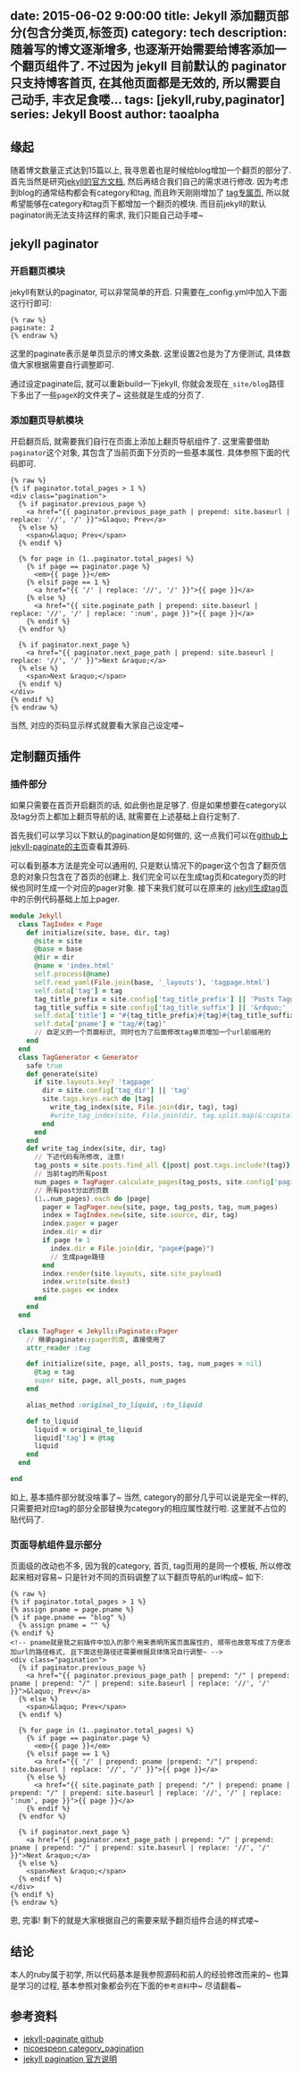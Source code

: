 date: 2015-06-02 9:00:00
title: Jekyll 添加翻页部分(包含分类页,标签页)
category: tech 
description: 随着写的博文逐渐增多, 也逐渐开始需要给博客添加一个翻页组件了. 不过因为 jekyll 目前默认的 paginator 只支持博客首页, 在其他页面都是无效的, 所以需要自己动手, 丰衣足食喽...
tags: [jekyll,ruby,paginator] 
series: Jekyll Boost
author: taoalpha
---

## 缘起

随着博文数量正式达到15篇以上, 我寻思着也是时候给blog增加一个翻页的部分了.  首先当然是研究[jekyll的官方文档](http://jekyllrb.com/docs/pagination/), 然后再结合我们自己的需求进行修改. 因为考虑到blog的通常结构都会有category和tag, 而且昨天刚刚增加了 <a href="{% post_path tech-jekyll-tag-page %}">tag专属页</a>, 所以就希望能够在category和tag页下都增加一个翻页的模块. 而目前jekyll的默认paginator尚无法支持这样的需求, 我们只能自己动手喽~

## jekyll paginator

### 开启翻页模块

jekyll有默认的paginator, 可以非常简单的开启. 只需要在_config.yml中加入下面这行行即可:
``` liquid
{% raw %}
paginate: 2
{% endraw %}
```

这里的paginate表示是单页显示的博文条数. 这里设置2也是为了方便测试, 具体数值大家根据需要自行调整即可.

通过设定paginate后, 就可以重新build一下jekyll, 你就会发现在`_site/blog`路径下多出了一些`pageX`的文件夹了~ 这些就是生成的分页了.

### 添加翻页导航模块

开启翻页后, 就需要我们自行在页面上添加上翻页导航组件了. 这里需要借助`paginator`这个对象, 其包含了当前页面下分页的一些基本属性. 具体参照下面的代码即可.

``` liquid
{% raw %}
{% if paginator.total_pages > 1 %}
<div class="pagination">
  {% if paginator.previous_page %}
    <a href="{{ paginator.previous_page_path | prepend: site.baseurl | replace: '//', '/' }}">&laquo; Prev</a>
  {% else %}
    <span>&laquo; Prev</span>
  {% endif %}

  {% for page in (1..paginator.total_pages) %}
    {% if page == paginator.page %}
      <em>{{ page }}</em>
    {% elsif page == 1 %}
      <a href="{{ '/' | replace: '//', '/' }}">{{ page }}</a>
    {% else %}
      <a href="{{ site.paginate_path | prepend: site.baseurl | replace: '//', '/' | replace: ':num', page }}">{{ page }}</a>
    {% endif %}
  {% endfor %}

  {% if paginator.next_page %}
    <a href="{{ paginator.next_page_path | prepend: site.baseurl | replace: '//', '/' }}">Next &raquo;</a>
  {% else %}
    <span>Next &raquo;</span>
  {% endif %}
</div>
{% endif %}
{% endraw %}
```

当然, 对应的页码显示样式就要看大家自己设定喽~

## 定制翻页插件

### 插件部分

如果只需要在首页开启翻页的话, 如此倒也是足够了. 但是如果想要在category以及tag分页上都加上翻页导航的话, 就需要在上述基础上自行定制了.

首先我们可以学习以下默认的pagination是如何做的, 这一点我们可以在[github上jekyll-paginate的主页](https://github.com/jekyll/jekyll-paginate/blob/master/lib/jekyll-paginate/pager.rb)查看其源码.

可以看到基本方法是完全可以通用的, 只是默认情况下的pager这个包含了翻页信息的对象只包含在了首页的创建上. 我们完全可以在生成tag页和category页的时候也同时生成一个对应的pager对象. 接下来我们就可以在原来的 <a href="{% post_path tech-jekyll-tag-page %}">jekyll生成tag页</a>中的示例代码基础上加上pager.


``` ruby
module Jekyll
  class TagIndex < Page
    def initialize(site, base, dir, tag)
      @site = site
      @base = base
      @dir = dir
      @name = 'index.html'
      self.process(@name)
      self.read_yaml(File.join(base, '_layouts'), 'tagpage.html')
      self.data['tag'] = tag
      tag_title_prefix = site.config['tag_title_prefix'] || 'Posts Tagged &ldquo;'
      tag_title_suffix = site.config['tag_title_suffix'] || '&rdquo;'
      self.data['title'] = "#{tag_title_prefix}#{tag}#{tag_title_suffix}"
      self.data['pname'] = "tag/#{tag}"
      // 自定义的一个页面标识, 同时也为了后面修改tag单页增加一个url前缀用的
    end
  end
  class TagGenerator < Generator
    safe true
    def generate(site)
      if site.layouts.key? 'tagpage'
        dir = site.config['tag_dir'] || 'tag'
        site.tags.keys.each do |tag|
          write_tag_index(site, File.join(dir, tag), tag)
          #write_tag_index(site, File.join(dir, tag.split.map(&:capitalize).join("-")), tag.split.map(&:capitalize).join("-"))
        end
      end
    end
    def write_tag_index(site, dir, tag)
      // 下述代码有所修改, 注意!
      tag_posts = site.posts.find_all {|post| post.tags.include?(tag)}.sort_by {|post| -post.date.to_f}
      // 当前tag的所有post
      num_pages = TagPager.calculate_pages(tag_posts, site.config['paginate'].to_i)
      // 所有post分出的页数
      (1..num_pages).each do |page|
        pager = TagPager.new(site, page, tag_posts, tag, num_pages)
        index = TagIndex.new(site, site.source, dir, tag)
        index.pager = pager
        index.dir = dir
        if page != 1
          index.dir = File.join(dir, "page#{page}")
          // 生成page路径
        end
        index.render(site.layouts, site.site_payload)
        index.write(site.dest)
        site.pages << index
      end
    end
  end

  class TagPager < Jekyll::Paginate::Pager
    // 继承paginate::pager的类, 直接使用了
    attr_reader :tag

    def initialize(site, page, all_posts, tag, num_pages = nil)
      @tag = tag
      super site, page, all_posts, num_pages
    end

    alias_method :original_to_liquid, :to_liquid

    def to_liquid
      liquid = original_to_liquid
      liquid['tag'] = @tag
      liquid
    end
  end

end
```

如上, 基本插件部分就没啥事了~ 当然, category的部分几乎可以说是完全一样的, 只需要把对应tag的部分全部替换为category的相应属性就行啦. 这里就不占位的贴代码了.

### 页面导航组件显示部分

页面级的改动也不多, 因为我的category, 首页, tag页用的是同一个模板, 所以修改起来相对容易~ 只是针对不同的页码调整了以下翻页导航的url构成~ 如下:

``` liquid
{% raw %}
{% if paginator.total_pages > 1 %}
{% assign pname = page.pname %}
{% if page.pname == "blog" %}
  {% assign pname = "" %}
{% endif %}
<!-- pname就是我之前插件中加入的那个用来表明所属页面属性的, 顺带也故意写成了方便添加url的路径格式, 且下面这些路径还需要根据具体情况自行调整~ -->
<div class="pagination">
  {% if paginator.previous_page %}
    <a href="{{ paginator.previous_page_path | prepend: "/" | prepend: pname | prepend: "/" | prepend: site.baseurl | replace: '//', '/' }}">&laquo; Prev</a>
  {% else %}
    <span>&laquo; Prev</span>
  {% endif %}

  {% for page in (1..paginator.total_pages) %}
    {% if page == paginator.page %}
      <em>{{ page }}</em>
    {% elsif page == 1 %}
      <a href="{{ '/' | prepend: pname |prepend: "/"| prepend: site.baseurl | replace: '//', '/' }}">{{ page }}</a>
    {% else %}
      <a href="{{ site.paginate_path | prepend: "/" | prepend: pname | prepend: "/" | prepend: site.baseurl | replace: '//', '/' | replace: ':num', page }}">{{ page }}</a>
    {% endif %}
  {% endfor %}

  {% if paginator.next_page %}
    <a href="{{ paginator.next_page_path | prepend: "/" | prepend: pname | prepend: "/" | prepend: site.baseurl | replace: '//', '/' }}">Next &raquo;</a>
  {% else %}
    <span>Next &raquo;</span>
  {% endif %}
</div>
{% endif %}
{% endraw %}
```

恩, 完事! 剩下的就是大家根据自己的需要来赋予翻页组件合适的样式喽~

## 结论

本人的ruby属于初学, 所以代码基本是我参照源码和前人的经验修改而来的~ 也算是学习的过程, 基本参照对象都会列在下面的`参考资料`中~ 尽请翻看~

## 参考资料

- [jekyll-paginate github](https://github.com/jekyll/jekyll-paginate/)
- [nicoespeon category_pagination](https://github.com/nicoespeon/nicoespeon.github.io/blob/develop/_plugins/category_pagination.rb)
- [jekyll pagination 官方说明](http://jekyllrb.com/docs/pagination/)

